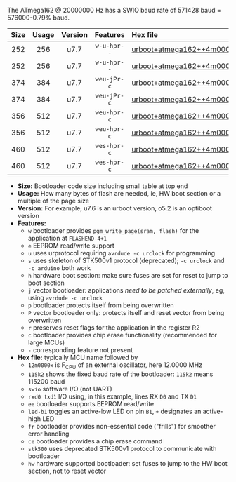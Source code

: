 The ATmega162 @ 20000000 Hz has a SWIO baud rate of 571428 baud = 576000-0.79% baud.

|Size|Usage|Version|Features|Hex file|
|:-:|:-:|:-:|:-:|:--|
|252|256|u7.7|`w-u-hpr--`|[urboot+atmega162++4m0000x++115k2_swio_rxb2_txb3_led+b0_hw.hex](https://raw.githubusercontent.com/stefanrueger/urboot.hex/main/cores/majorcore/atmega162/external_oscillator/fcpu++4m0000_Hz/br++115k2_bps/urboot+atmega162++4m0000x++115k2_swio_rxb2_txb3_led+b0_hw.hex)|
|252|256|u7.7|`w-u-hpr--`|[urboot+atmega162++4m0000x++115k2_swio_rxd0_txd1_led+b0_hw.hex](https://raw.githubusercontent.com/stefanrueger/urboot.hex/main/cores/majorcore/atmega162/external_oscillator/fcpu++4m0000_Hz/br++115k2_bps/urboot+atmega162++4m0000x++115k2_swio_rxd0_txd1_led+b0_hw.hex)|
|374|384|u7.7|`weu-jPr-c`|[urboot+atmega162++4m0000x++115k2_swio_rxb2_txb3_ee_led+b0_fr_ce.hex](https://raw.githubusercontent.com/stefanrueger/urboot.hex/main/cores/majorcore/atmega162/external_oscillator/fcpu++4m0000_Hz/br++115k2_bps/urboot+atmega162++4m0000x++115k2_swio_rxb2_txb3_ee_led+b0_fr_ce.hex)|
|374|384|u7.7|`weu-jPr-c`|[urboot+atmega162++4m0000x++115k2_swio_rxd0_txd1_ee_led+b0_fr_ce.hex](https://raw.githubusercontent.com/stefanrueger/urboot.hex/main/cores/majorcore/atmega162/external_oscillator/fcpu++4m0000_Hz/br++115k2_bps/urboot+atmega162++4m0000x++115k2_swio_rxd0_txd1_ee_led+b0_fr_ce.hex)|
|356|512|u7.7|`weu-hpr-c`|[urboot+atmega162++4m0000x++115k2_swio_rxb2_txb3_ee_led+b0_fr_ce_hw.hex](https://raw.githubusercontent.com/stefanrueger/urboot.hex/main/cores/majorcore/atmega162/external_oscillator/fcpu++4m0000_Hz/br++115k2_bps/urboot+atmega162++4m0000x++115k2_swio_rxb2_txb3_ee_led+b0_fr_ce_hw.hex)|
|356|512|u7.7|`weu-hpr-c`|[urboot+atmega162++4m0000x++115k2_swio_rxd0_txd1_ee_led+b0_fr_ce_hw.hex](https://raw.githubusercontent.com/stefanrueger/urboot.hex/main/cores/majorcore/atmega162/external_oscillator/fcpu++4m0000_Hz/br++115k2_bps/urboot+atmega162++4m0000x++115k2_swio_rxd0_txd1_ee_led+b0_fr_ce_hw.hex)|
|460|512|u7.7|`wes-hpr-c`|[urboot+atmega162++4m0000x++115k2_swio_rxb2_txb3_ee_led+b0_fr_ce_stk500_hw.hex](https://raw.githubusercontent.com/stefanrueger/urboot.hex/main/cores/majorcore/atmega162/external_oscillator/fcpu++4m0000_Hz/br++115k2_bps/urboot+atmega162++4m0000x++115k2_swio_rxb2_txb3_ee_led+b0_fr_ce_stk500_hw.hex)|
|460|512|u7.7|`wes-hpr-c`|[urboot+atmega162++4m0000x++115k2_swio_rxd0_txd1_ee_led+b0_fr_ce_stk500_hw.hex](https://raw.githubusercontent.com/stefanrueger/urboot.hex/main/cores/majorcore/atmega162/external_oscillator/fcpu++4m0000_Hz/br++115k2_bps/urboot+atmega162++4m0000x++115k2_swio_rxd0_txd1_ee_led+b0_fr_ce_stk500_hw.hex)|

- **Size:** Bootloader code size including small table at top end
- **Usage:** How many bytes of flash are needed, ie, HW boot section or a multiple of the page size
- **Version:** For example, u7.6 is an urboot version, o5.2 is an optiboot version
- **Features:**
  + `w` bootloader provides `pgm_write_page(sram, flash)` for the application at `FLASHEND-4+1`
  + `e` EEPROM read/write support
  + `u` uses urprotocol requiring `avrdude -c urclock` for programming
  + `s` uses skeleton of STK500v1 protocol (deprecated); `-c urclock` and `-c arduino` both work
  + `h` hardware boot section: make sure fuses are set for reset to jump to boot section
  + `j` vector bootloader: applications *need to be patched externally*, eg, using `avrdude -c urclock`
  + `p` bootloader protects itself from being overwritten
  + `P` vector bootloader only: protects itself and reset vector from being overwritten
  + `r` preserves reset flags for the application in the register R2
  + `c` bootloader provides chip erase functionality (recommended for large MCUs)
  + `-` corresponding feature not present
- **Hex file:** typically MCU name followed by
  + `12m0000x` is F<sub>CPU</sub> of an external oscillator, here 12.0000 MHz
  + `115k2` shows the fixed baud rate of the bootloader: `115k2` means 115200 baud
  + `swio` software I/O (not UART)
  + `rxd0 txd1` I/O using, in this example, lines RX `D0` and TX `D1`
  + `ee` bootloader supports EEPROM read/write
  + `led-b1` toggles an active-low LED on pin `B1`, `+` designates an active-high LED
  + `fr` bootloader provides non-essential code ("frills") for smoother error handling
  + `ce` bootloader provides a chip erase command
  + `stk500` uses deprecated STK500v1 protocol to communicate with bootloader
  + `hw` hardware supported bootloader: set fuses to jump to the HW boot section, not to reset vector
